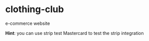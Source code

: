 # clothing-club
e-commerce website


__Hint__: you can use strip test Mastercard to test the strip integration 
